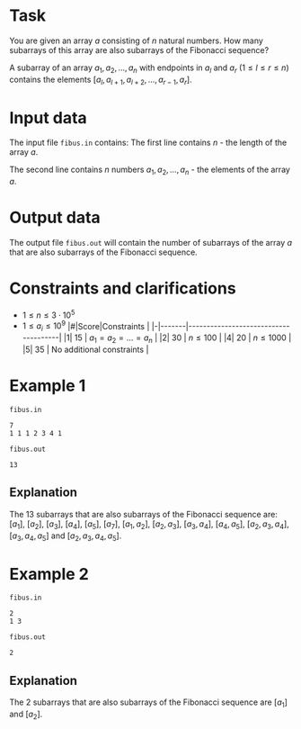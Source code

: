 
# Task

You are given an array $a$ consisting of $n$ natural numbers. How many subarrays of this array are also subarrays of the Fibonacci sequence?

A subarray of an array $a_1, a_2, \ldots, a_n$ with endpoints in $a_l$ and $a_r$ ($1 \le l \le r \le n$) contains the elements $[a_l, a_{l+1}, a_{l+2}, \ldots, a_{r-1}, a_r]$.

# Input data

The input file `fibus.in` contains:
The first line contains $n$ - the length of the array $a$.

The second line contains $n$ numbers $a_1, a_2, \ldots, a_n$ - the elements of the array $a$.

# Output data

The output file `fibus.out` will contain the number of subarrays of the array $a$ that are also subarrays of the Fibonacci sequence.

# Constraints and clarifications
- $1 \le n \le 3 \cdot 10^5$
- $1 \le a_i \le 10^9$
|#|Score|Constraints                            |
|-|-------|--------------------------------------|
|1| 15    | $a_1=a_2=\ldots=a_n$                 |
|2| 30    | $n \le 100$                          |
|4| 20    | $n \le 1000$                         |
|5| 35    | No additional constraints            |

# Example 1

`fibus.in`

```
7
1 1 1 2 3 4 1
```

`fibus.out`
```
13
```

## Explanation

The $13$ subarrays that are also subarrays of the Fibonacci sequence are: $[a_1]$, $[a_2]$, $[a_3]$, $[a_4]$, $[a_5]$, $[a_7]$, $[a_1, a_2]$, $[a_2, a_3]$, $[a_3, a_4]$, $[a_4, a_5]$, $[a_2, a_3, a_4]$, $[a_3, a_4, a_5]$ and $[a_2, a_3, a_4, a_5]$.

# Example 2

`fibus.in`

```
2
1 3
```

`fibus.out`
```
2
```

## Explanation

The $2$ subarrays that are also subarrays of the Fibonacci sequence are $[a_1]$ and $[a_2]$.
